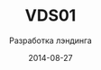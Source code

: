 ---
title: VDS01
subtitle: Разработка лэндинга
layout: default
modal-id: 6
date: 2014-08-27
img: vds01.png
thumbnail: vds01-thumbnail.png
alt: image-alt
project-date: Август 2014
client: Звездный хостинг VDS01
category: Разработка лэндинга
site: http://www.vds01.ru
description: Организовалась компания, которая имеет некоторое кол-во серверов, которые в свою очередь работают в облаке и прекрасно справляются со своей деятельностью, вся система работает на территории Ирландии, отсюда было придумана система с бесплатной раздачей VDS. Задачей было сделать прикольный лэндинг, который нравился бы абсолютно всем, ну и чтобы отражало лицо компании — типа звездные VDS01!

---